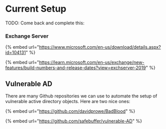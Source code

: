 # Current Setup



TODO: Come back and complete this:



### Exchange Server

{% embed url="https://www.microsoft.com/en-us/download/details.aspx?id=104131" %}

{% embed url="https://learn.microsoft.com/en-us/exchange/new-features/build-numbers-and-release-dates?view=exchserver-2019" %}



## Vulnerable AD

There are many Github repositories we can use to automate the setup of vulnerable active directory objects. Here are two nice ones:

{% embed url="https://github.com/davidprowe/BadBlood" %}

{% embed url="https://github.com/safebuffer/vulnerable-AD" %}
